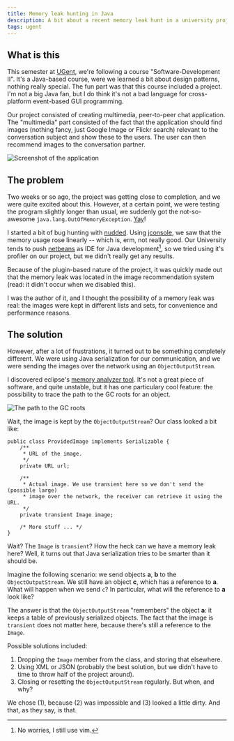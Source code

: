 ```yaml
---
title: Memory leak hunting in Java
description: A bit about a recent memory leak hunt in a university project
tags: ugent
---
```


## What is this

This semester at [UGent], we're following a course "Software-Development II".
It's a Java-based course, were we learned a bit about design patterns, nothing
really special. The fun part was that this course included a project. I'm not a
big Java fan, but I do think it's not a bad language for cross-platform
event-based GUI programming.

[UGent]: http://ugent.be

Our project consisted of creating multimedia, peer-to-peer chat application. The
"multimedia" part consisted of the fact that the application should find
images (nothing fancy, just Google Image or Flickr search) relevant to the
conversation subject and show these to the users. The user can then recommend
images to the conversation partner.

![Screenshot of the application](/images/2010-05-20-ch9k.png)

## The problem

Two weeks or so ago, the project was getting close to completion, and we were
quite excited about this. However, at a certain point, we were testing the
program slightly longer than usual, we suddenly got the not-so-awesome
`java.lang.OutOfMemoryException`. [Yay]!

[Yay]: http://twitter.com/jaspervdj/status/13795203285

I started a bit of bug hunting with [nudded]. Using [jconsole], we saw that the
memory usage rose linearly -- which is, erm, not really good. Our University
tends to push [netbeans] as IDE for Java development[^1], so we tried using it's
profiler on our project, but we didn't really get any results.

[nudded]: http://twitter.com/nudded
[jconsole]: http://java.sun.com/developer/technicalArticles/J2SE/jconsole.html
[netbeans]: http://netbeans.org/
[^1]: No worries, I still use vim.

Because of the plugin-based nature of the project, it was quickly made out that
the memory leak was located in the image recommendation system (read: it didn't
occur when we disabled this).

I was the author of it, and I thought the possibility of a memory leak was real:
the images were kept in different lists and sets, for convenience and
performance reasons.

## The solution

However, after a lot of frustrations, it turned out to be something completely
different. We were using Java serialization for our communication, and we were
sending the images over the network using an `ObjectOutputStream`.

I discovered eclipse's [memory analyzer tool]. It's not a great piece of
software, and quite unstable, but it has one particulary cool feature: the
possibility to trace the path to the GC roots for an object.

[memory analyzer tool]: http://www.eclipse.org/mat/

![The path to the GC roots](/images/2010-05-20-gc-roots.png)

Wait, the image is kept by the `ObjectOutputStream`? Our class looked a bit like:

~~~~~{.java}
public class ProvidedImage implements Serializable {
    /**
     * URL of the image.
     */
    private URL url;

    /**
     * Actual image. We use transient here so we don't send the (possible large)
     * image over the network, the receiver can retrieve it using the URL.
     */
    private transient Image image;

    /* More stuff ... */
}
~~~~~

Wait? The `Image` is `transient`? How the heck can we have a memory leak here?
Well, it turns out that Java serialization tries to be smarter than it should
be.

Imagine the following scenario: we send objects __a__, __b__ to the
`ObjectOutputStream`. We still have an object __c__, which has a reference to
__a__.  What will happen when we send `c`? In particular, what will the
reference to __a__ look like?

The answer is that the `ObjectOutputStream` "remembers" the object __a__: it
keeps a table of previously serialized objects. The fact that the image is
`transient` does not matter here, because there's still a reference to the
`Image`.

Possible solutions included:

1. Dropping the `Image` member from the class, and storing that elsewhere.
2. Using XML or JSON (probably the best solution, but we didn't have to time to
   throw half of the project around).
3. Closing or resetting the `ObjectOutputStream` regularly. But when, and why?

We chose (1), because (2) was impossible and (3) looked a little dirty. And
that, as they say, is that.

